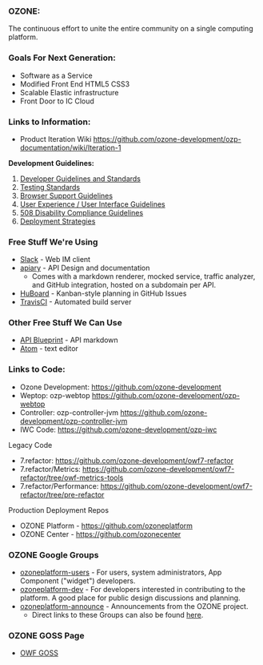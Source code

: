 ### OZONE: 
The continuous effort to unite the entire community on a single computing platform.

### Goals For Next Generation:
* Software as a Service
* Modified Front End HTML5 CSS3
* Scalable Elastic infrastructure
* Front Door to IC Cloud


### Links to Information:

* Product Iteration Wiki https://github.com/ozone-development/ozp-documentation/wiki/Iteration-1


**Development Guidelines:**

1. [Developer Guidelines and Standards](https://github.com/ozone-development/ozp-documentation/blob/master/developer-guidance.md)
2. [Testing Standards](https://github.com/ozone-development/ozp-documentation/blob/master/testing-standards.md)
3. [Browser Support Guidelines](https://github.com/ozone-development/ozp-documentation/blob/master/browser-support.md)
4. [User Experience / User Interface Guidelines](https://www.owfgoss.org/confluence/x/sYJrAQ)
5. [508 Disability Compliance Guidelines](https://github.com/ozone-development/ozp-documentation/blob/master/508-compliance.md)
6. [Deployment Strategies](https://github.com/ozone-development/ozp-documentation/blob/master/deployment-strategies.md)

### Free Stuff We're Using
* [Slack](https://slack.com/) - Web IM client
* [apiary](http://apiary.io/) - API Design and documentation
  * Comes with a markdown renderer, mocked service, traffic analyzer, and GitHub integration, hosted on a subdomain per API.
* [HuBoard](https://huboard.com/) - Kanban-style planning in GitHub Issues
* [TravisCI](https://travis-ci.org/) - Automated build server

### Other Free Stuff We Can Use
* [API Blueprint](http://apiblueprint.org/) - API markdown
* [Atom](https://atom.io/) - text editor

### Links to Code:
* Ozone Development: https://github.com/ozone-development
* Weptop: ozp-webtop https://github.com/ozone-development/ozp-webtop
* Controller: ozp-controller-jvm https://github.com/ozone-development/ozp-controller-jvm
* IWC Code:  https://github.com/ozone-development/ozp-iwc

Legacy Code
* 7.refactor: https://github.com/ozone-development/owf7-refactor
* 7.refactor/Metrics: https://github.com/ozone-development/owf7-refactor/tree/owf-metrics-tools
* 7.refactor/Performance: https://github.com/ozone-development/owf7-refactor/tree/pre-refactor

Production Deployment Repos
* OZONE Platform - https://github.com/ozoneplatform
* OZONE Center - https://github.com/ozonecenter

### OZONE Google Groups ###
* [ozoneplatform-users](https://groups.google.com/forum/#!forum/ozoneplatform-users) - For users, system administrators, App Component ("widget") developers.
* [ozoneplatform-dev](https://groups.google.com/forum/#!forum/ozoneplatform-dev) - For developers interested in contributing to the platform. A good place for public design discussions and planning.
* [ozoneplatform-announce](https://groups.google.com/forum/#!forum/ozoneplatform-announce) - Announcements from the OZONE project.
  * Direct links to these Groups can also be found [here](https://owfgoss.org/support.html).

### OZONE GOSS Page ###
* [OWF GOSS](https://owfgoss.org/)